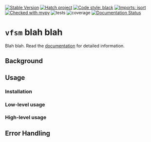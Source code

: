 [![Stable Version](https://img.shields.io/pypi/v/vfsm?color=blue)](https://pypi.org/project/vfsm/)
[![Hatch project](https://img.shields.io/badge/%F0%9F%A5%9A-Hatch-4051b5.svg)](https://github.com/pypa/hatch)
[![Code style: black](https://img.shields.io/badge/code%20style-black-000000.svg)](https://github.com/psf/black)
[![Imports: isort](https://img.shields.io/badge/%20imports-isort-%231674b1?style=flat&labelColor=ef8336)](https://pycqa.github.io/isort/)
[![Checked with mypy](https://www.mypy-lang.org/static/mypy_badge.svg)](https://mypy-lang.org/)
![tests](https://github.com/rhjdjong/vfsm/actions/workflows/test.yml/badge.svg)
![coverage](https://gist.githubusercontent.com/rhjdjong/cfe9237f0bb1a5b9f858c9744c360d9f/raw/vfsm_coverage.svg)
[![Documentation Status](https://readthedocs.org/projects/vfsm/badge/?version=main)](https://vfsm.readthedocs.io/en/main/?badge=main)

# `vfsm` blah blah

Blah blah.
Read the [documentation](http://vfsm.readthedocs.org/en/main/)
for detailed information.

## Background

## Usage

### Installation

### Low-level usage

### High-level usage

## Error Handling
